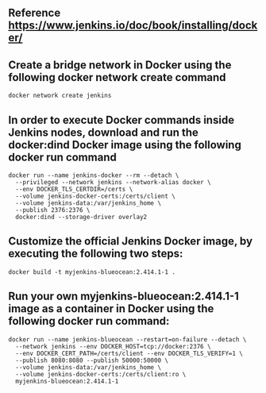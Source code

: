 ## Reference https://www.jenkins.io/doc/book/installing/docker/

## Create a bridge network in Docker using the following docker network create command

```
docker network create jenkins
```

## In order to execute Docker commands inside Jenkins nodes, download and run the docker:dind Docker image using the following docker run command

```
docker run --name jenkins-docker --rm --detach \
  --privileged --network jenkins --network-alias docker \
  --env DOCKER_TLS_CERTDIR=/certs \
  --volume jenkins-docker-certs:/certs/client \
  --volume jenkins-data:/var/jenkins_home \
  --publish 2376:2376 \
  docker:dind --storage-driver overlay2
```

## Customize the official Jenkins Docker image, by executing the following two steps:

```
docker build -t myjenkins-blueocean:2.414.1-1 .
```

## Run your own myjenkins-blueocean:2.414.1-1 image as a container in Docker using the following docker run command:

```
docker run --name jenkins-blueocean --restart=on-failure --detach \
  --network jenkins --env DOCKER_HOST=tcp://docker:2376 \
  --env DOCKER_CERT_PATH=/certs/client --env DOCKER_TLS_VERIFY=1 \
  --publish 8080:8080 --publish 50000:50000 \
  --volume jenkins-data:/var/jenkins_home \
  --volume jenkins-docker-certs:/certs/client:ro \
  myjenkins-blueocean:2.414.1-1
```